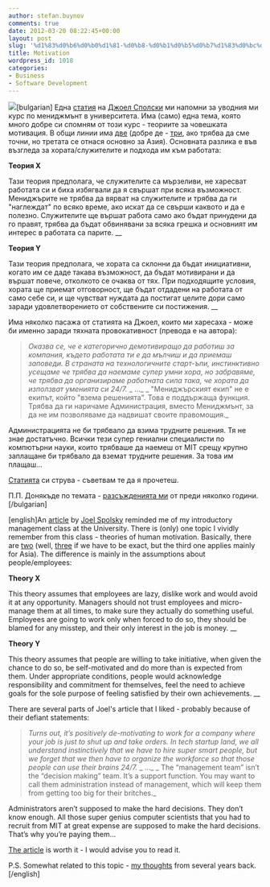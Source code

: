 ```yaml
---
author: stefan.buynov
comments: true
date: 2012-03-20 08:22:45+00:00
layout: post
slug: '%d1%83%d0%b6%d0%b0%d1%81-%d0%b8-%d0%b1%d0%b5%d0%b7%d1%83%d0%bc%d0%b8%d0%b5'
title: Motivation
wordpress_id: 1018
categories:
- Business
- Software Development
---
```


[![](http://buynov.com/wordpress/wp-content/uploads/2012/02/motivation.jpg)](http://buynov.com/wordpress/wp-content/uploads/2012/02/motivation.jpg)[bulgarian] Една [статия](http://www.avc.com/a_vc/2012/02/the-management-team-guest-post-from-joel-spolsky.html) на [Джоел Сполски](http://joelonsoftware.com/items/2012/02/13.html) ми напомни за уводния ми курс по мениджмънт в университета. Има (само) една тема, която много добре си спомням от този курс - теориите за човешката мотивация.
В общи линии има [две](http://en.wikipedia.org/wiki/Theory_X_and_theory_Y) (добре де - [три](http://en.wikipedia.org/wiki/Theory_Z), ако трябва да сме точни, но третата се отнася основно за Азия). Основната разлика е във възгледа за хората/служителите и подхода им към работата:

**Теория X**

Тази теория предполага, че служителите са мързеливи, не харесват работата си и биха избягвали да я свършат при всяка възможност. Мениджърите не трябва да вярват на служителите и трябва да ги "наглеждат" по всяко време, ако искат да се свърши каквото и да е полезно. Служителите ще вършат работа само ако бъдат принудени да го правят, трябва да бъдат обвинявани за всяка грешка и основният им интерес в работата са парите.
__

**Теория Y**

Тази теория предполага, че хората са склонни да бъдат инициативни, когато им се даде такава възможност, да бъдат мотивирани и да вършат повече, отколкото се очаква от тях. При подходящите условия, хората ще приемат отговорност, ще бъдат отдадени на работата от само себе си, и ще чувстват нуждата да постигат целите дори само заради удовлетворението от собствените си постижения.
__

Има няколко пасажа от статията на Джоел, които ми харесаха - може би именно заради тяхната провокативност (превода е на автора):


> _Оказва се, че е категорично демотивиращо да работиш за компания, където работата ти е да мълчиш и да приемаш заповеди. В страната на технологичните старт-ъпи, инстинктивно усещаме че трябва да наемаме супер умни хора, но забравяме, че трябва да организираме работната сила така, че хората да използват уменията си 24/7._
_ ..._
_ "Мениджърският екип" не е екипът, който "взема решенията". Това е поддържаща функция. Трябва да ги наричаме Администрация, вместо Мениджмънт, за да не им позволяваме да надвишат своите правомощия._

Администрацията не би трябвало да взима трудните решения. Тя не знае достатъчно. Всички тези супер гениални специалисти по компютърни науки, които трябваше да наемеш от MIT срещу крупно заплащане би трябвало да вземат трудните решения. За това им плащаш...


[Статията](http://www.avc.com/a_vc/2012/02/the-management-team-guest-post-from-joel-spolsky.html) си струва - съветвам те да я прочетеш.


П.П. Донякъде по темата - [разсъжденията ми](http://buynov.com/2007/09/03/16) от преди няколко години.
[/bulgarian]


[english]An [article](http://www.avc.com/a_vc/2012/02/the-management-team-guest-post-from-joel-spolsky.html) by [Joel Spolsky](http://joelonsoftware.com/items/2012/02/13.html) reminded me of my introductory management class at the University. There is (only) one topic I vividly remember from this class - theories of human motivation.
Basically, there are [two](http://en.wikipedia.org/wiki/Theory_X_and_theory_Y) (well, [three](http://en.wikipedia.org/wiki/Theory_Z) if we have to be exact, but the third one applies mainly for Asia). The difference is mainly in the assumptions about people/employees:

**Theory X**

This theory assumes that employees are lazy, dislike work and would avoid it at any opportunity. Managers should not trust employees and micro-manage them at all times, to make sure they actually do something useful. Employees are going to work only when forced to do so, they should be blamed for any misstep, and their only interest in the job is money.
__

**Theory Y**

This theory assumes that people are willing to take initiative, when given the chance to do so, be self-motivated and do more than is expected from them. Under appropriate conditions, people would acknowledge responsibility and commitment for themselves, feel the need to achieve goals for the sole purpose of feeling satisfied by their own achievements.
__

There are several parts of Joel's article that I liked - probably because of their defiant statements:


> _Turns out, it’s positively de-motivating to work for a company where your job is just to shut up and take orders. In tech startup land, we all understand instinctively that we have to hire super smart people, but we forget that we then have to organize the workforce so that those people can use their brains 24/7._
_ ..._
_ The “management team” isn’t the “decision making” team. It’s a support function. You may want to call them administration instead of management, which will keep them from getting too big for their britches._

Administrators aren’t supposed to make the hard decisions. They don’t know enough. All those super genius computer scientists that you had to recruit from MIT at great expense are supposed to make the hard decisions. That’s why you’re paying them...


[The article](http://www.avc.com/a_vc/2012/02/the-management-team-guest-post-from-joel-spolsky.html) is worth it - I would advise you to read it.

P.S. Somewhat related to this topic - [my thoughts](http://buynov.com/2007/09/03/16) from several years back.
[/english]
